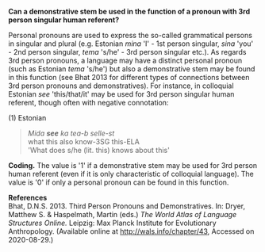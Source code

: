**Can a demonstrative stem be used in the function of a pronoun with 3rd person singular human referent?**

Personal pronouns are used to express the so-called grammatical persons in singular and plural (e.g. Estonian *mina* 'I' - 1st person singular, *sina* 'you' - 2nd person singular, *tema* 's/he' - 3rd person singular etc.). As regards 3rd person pronouns, a language may have a distinct personal pronoun (such as Estonian *tema* 's/he') but also a demonstrative stem may be found in this function (see Bhat 2013 for different types of connections between 3rd person pronouns and demonstratives). For instance, in colloquial Estonian *see* 'this/that/it' may be used for 3rd person singular human referent, though often with negative connotation:

(1) Estonian <br/>
>*Mida **see** ka tea-b selle-st*<br/>
>what this also know-3SG this-ELA<br/>
>'What does s/he (lit. this) knows about this'

**Coding.** The value is '1' if a demonstrative stem may be used for 3rd person human referent (even if it is only characteristic of colloquial language). The value is '0' if only a personal pronoun can be found in this function. 

**References**<br/>
Bhat, D.N.S. 2013. Third Person Pronouns and Demonstratives. In: Dryer, Matthew S. & Haspelmath, Martin (eds.) *The World Atlas of Language Structures Online.* Leipzig: Max Planck Institute for Evolutionary Anthropology. (Available online at http://wals.info/chapter/43, Accessed on 2020-08-29.)
